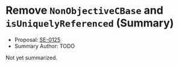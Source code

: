# Remove `NonObjectiveCBase` and `isUniquelyReferenced` (Summary)

* Proposal: [SE-0125](https://github.com/apple/swift-evolution/blob/main/proposals/0125-remove-nonobjectivecbase.md)
* Summary Author: TODO

Not yet summarized.

